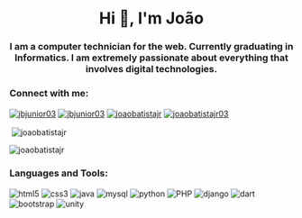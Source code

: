 <h1 align="center">Hi 👋, I'm João</h1>
<h3 align="center">I am a computer technician for the web. Currently graduating in Informatics. I am extremely passionate about everything that involves digital technologies.</h3>

<h3 align="left">Connect with me:</h3>
<p align="left">
<a href="https://linkedin.com/in/jbjunior03" target="blank"><img align="center" src="https://img.shields.io/badge/LinkedIn-0077B5?style=for-the-badge&logo=linkedin&logoColor=white" alt="jbjunior03"  /></a>
<a href="joaob.dev@gmail.com" target="blank"><img align="center" src="https://img.shields.io/badge/Gmail-D14836?style=for-the-badge&logo=gmail&logoColor=white" alt="jbjunior03"  /></a>
<a href="https://dev.to/joaobatistajr" target="blank"><img align="center" src="https://img.shields.io/badge/dev.to-0A0A0A?style=for-the-badge&logo=dev.to&logoColor=white" alt="joaobatistajr"  /></a>
<a href="https://twitter.com/joaobatistajr03" target="blank"><img align="center" src="https://img.shields.io/badge/Twitter-1DA1F2?style=for-the-badge&logo=twitter&logoColor=white" alt="joaobatistajr03"  /></a>

</p>

<p>&nbsp;<img align="center" src="https://github-readme-stats.vercel.app/api?username=joaobatistajr&show_icons=true&locale=en&theme=radical" alt="joaobatistajr" /></p>
<p><img align="center" src="https://github-readme-stats.vercel.app/api/top-langs?username=joaobatistajr&show_icons=true&locale=en&layout=compact&theme=radical" alt="joaobatistajr" /></p>

<h3 align="left">Languages and Tools:</h3>
<p>
<img align="center" src="https://img.shields.io/badge/HTML5-E34F26?style=for-the-badge&logo=html5&logoColor=white" alt="html5"/>
<img align="center" src="https://img.shields.io/badge/CSS3-1572B6?style=for-the-badge&logo=css3&logoColor=white" alt="css3" />
<img align="center" src="https://img.shields.io/badge/Java-ED8B00?style=for-the-badge&logo=java&logoColor=white" alt="java" />
<img align="center" src="https://img.shields.io/badge/MySQL-00000F?style=for-the-badge&logo=mysql&logoColor=white" alt="mysql" />
<img align="center" src="https://img.shields.io/badge/Python-14354C?style=for-the-badge&logo=python&logoColor=white" alt="python" />
<img align="center" src="https://img.shields.io/badge/PHP-777BB4?style=for-the-badge&logo=php&logoColor=white" alt="PHP" />
<img align="center" src="https://img.shields.io/badge/Django-092E20?style=for-the-badge&logo=django&logoColor=white" alt="django" />
<img align="center" src="https://img.shields.io/badge/Dart-0175C2?style=for-the-badge&logo=dart&logoColor=white" alt="dart" />
<img align="center" src="https://img.shields.io/badge/Bootstrap-563D7C?style=for-the-badge&logo=bootstrap&logoColor=white" alt="bootstrap" />
<img align="center" src="https://img.shields.io/badge/Unity-100000?style=for-the-badge&logo=unity&logoColor=white" alt="unity" />
</p>

